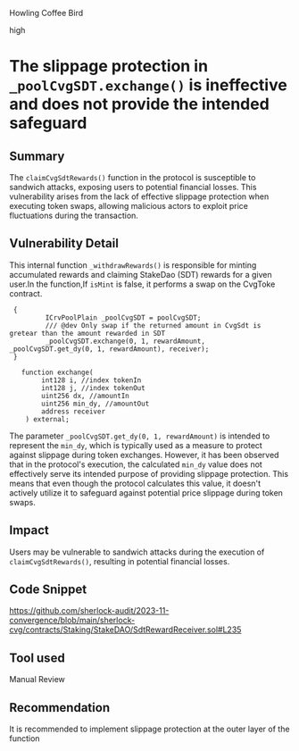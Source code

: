 Howling Coffee Bird

high

# The slippage protection in `_poolCvgSDT.exchange()` is ineffective and does not provide the intended safeguard

## Summary
The `claimCvgSdtRewards()` function in the protocol is susceptible to sandwich attacks, exposing users to potential financial losses. This vulnerability arises from the lack of effective slippage protection when executing token swaps, allowing malicious actors to exploit price fluctuations during the transaction.
## Vulnerability Detail
This internal function `_withdrawRewards()` is responsible for minting accumulated rewards and claiming StakeDao (SDT) rewards for a given user.In the function,If `isMint` is false, it performs a swap on the CvgToke contract.
```solidity
 {
         ICrvPoolPlain _poolCvgSDT = poolCvgSDT;
         /// @dev Only swap if the returned amount in CvgSdt is gretear than the amount rewarded in SDT
         _poolCvgSDT.exchange(0, 1, rewardAmount, _poolCvgSDT.get_dy(0, 1, rewardAmount), receiver);
 }

```

```solidity
   function exchange(
        int128 i, //index tokenIn
        int128 j, //index tokenOut
        uint256 dx, //amountIn
        uint256 min_dy, //amountOut
        address receiver
    ) external;

```
The parameter `_poolCvgSDT.get_dy(0, 1, rewardAmount)` is intended to represent the `min_dy`, which is typically used as a measure to protect against slippage during token exchanges. However, it has been observed that in the protocol's execution, the calculated `min_dy` value does not effectively serve its intended purpose of providing slippage protection. This means that even though the protocol calculates this value, it doesn't actively utilize it to safeguard against potential price slippage during token swaps.

## Impact
Users may be vulnerable to sandwich attacks during the execution of `claimCvgSdtRewards()`, resulting in potential financial losses.
## Code Snippet
https://github.com/sherlock-audit/2023-11-convergence/blob/main/sherlock-cvg/contracts/Staking/StakeDAO/SdtRewardReceiver.sol#L235
## Tool used

Manual Review

## Recommendation
It is recommended to implement slippage protection at the outer layer of the function
